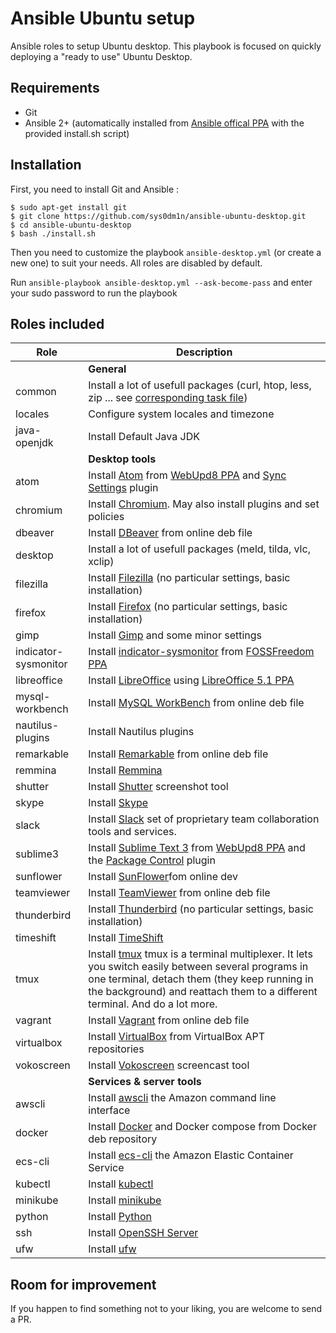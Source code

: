 # Ansible Ubuntu setup
Ansible roles to setup Ubuntu desktop. This playbook is focused on quickly deploying a "ready to use" Ubuntu Desktop.


## Requirements
- Git
- Ansible 2+ (automatically installed from [Ansible offical PPA](https://launchpad.net/~ansible/+archive/ubuntu/ansible) with the provided install.sh script)


## Installation
First, you need to install Git and Ansible :
```
$ sudo apt-get install git
$ git clone https://github.com/sys0dm1n/ansible-ubuntu-desktop.git
$ cd ansible-ubuntu-desktop
$ bash ./install.sh
```

Then you need to customize the playbook `ansible-desktop.yml` (or create a new one) to suit your needs. All roles are disabled by default.

Run `ansible-playbook ansible-desktop.yml --ask-become-pass` and enter your sudo password to run the playbook

## Roles included

| Role                     | Description|
| ------------------------ | ------------------------------------------------------------------------------------------------------------------------------------------------------------------------------------------------------------------------------------------------------------------------------------------------------------------------------------- |
|                                   |**General**|
| common                   | Install a lot of usefull packages (curl, htop, less, zip ... see [corresponding task file](https://github.com/sys0dm1n/ansible-ubuntu-desktop/blob/master/roles/common/tasks/main.yml)) |
| locales                  | Configure system locales and timezone |
| java-openjdk             | Install Default Java JDK|
|                               | **Desktop tools** |
| atom                     | Install [Atom](https://atom.io/) from [WebUpd8 PPA](https://launchpad.net/~webupd8team/+archive/ubuntu/atom) and [Sync Settings](https://atom.io/packages/sync-settings) plugin  |
| chromium                 | Install [Chromium](https://www.chromium.org/). May also install plugins and set policies       |
| dbeaver                  | Install [DBeaver](http://dbeaver.jkiss.org/) from online deb file |
| desktop                  | Install a lot of usefull packages (meld, tilda, vlc, xclip)|
| filezilla                | Install [Filezilla](https://filezilla-project.org/) (no particular settings, basic installation) | 
| firefox                  | Install [Firefox](https://www.mozilla.org/firefox/) (no particular settings, basic installation) | 
| gimp                     | Install [Gimp](https://www.gimp.org/) and some minor settings |
| indicator-sysmonitor     | Install [indicator-sysmonitor](https://github.com/fossfreedom/indicator-sysmonitor) from [FOSSFreedom PPA](https://launchpad.net/~fossfreedom/+archive/ubuntu/indicator-sysmonitor)                                                                                                                                                   |
| libreoffice     | Install [LibreOffice](https://www.libreoffice.org/) using [LibreOffice 5.1 PPA](https://launchpad.net/~libreoffice/+archive/ubuntu/libreoffice-5-1) |
| mysql-workbench          | Install [MySQL WorkBench](https://www.mysql.fr/products/workbench/) from online deb file| 
| nautilus-plugins         | Install Nautilus plugins|
| remarkable               | Install [Remarkable](https://remarkableapp.github.io/linux.html) from online deb file|
| remmina                  | Install [Remmina](http://www.remmina.org/) |
| shutter                  | Install [Shutter](http://shutter-project.org/) screenshot tool |
| skype                    | Install [Skype](https://www.skype.com/)    |
| slack                    | Install [Slack](https://slack.com/) set of proprietary team collaboration tools and services.   |
| sublime3                 | Install [Sublime Text 3](https://www.sublimetext.com/3) from [WebUpd8 PPA](https://launchpad.net/~webupd8team/+archive/ubuntu/sublime-text-3) and the [Package Control](https://packagecontrol.io/) plugin   |
| sunflower                | Install [SunFlower](http://sunflower-fm.org/download)fom online dev|
| teamviewer               | Install [TeamViewer](https://www.teamviewer.com/) from online deb file|
| thunderbird              | Install [Thunderbird](https://www.mozilla.org/thunderbird/) (no particular settings, basic installation) |
| timeshift                | Install [TimeShift](https://github.com/teejee2008/timeshift) |
| tmux                     | Install [tmux](https://github.com/tmux/tmux/wiki) tmux is a terminal multiplexer. It lets you switch easily between several programs in one terminal, detach them (they keep running in the background) and reattach them to a different terminal. And do a lot more. |
| vagrant                  | Install [Vagrant](https://www.vagrantup.com/) from online deb file|
| virtualbox               | Install [VirtualBox](https://www.virtualbox.org/) from VirtualBox APT repositories | 
| vokoscreen               | Install [Vokoscreen](http://www.kohaupt-online.de/hp/) screencast tool|
|                               | **Services & server tools** |
| awscli                  | Install [awscli](https://docs.aws.amazon.com/cli/latest/userguide/installing.html) the Amazon command line interface |
| docker                  | Install [Docker](https://www.docker.com/) and Docker compose from Docker deb repository|
| ecs-cli                 | Install [ecs-cli](https://docs.aws.amazon.com/AmazonECS/latest/developerguide/ECS_CLI_installation.html) the Amazon Elastic Container Service|
| kubectl| Install [kubectl](https://kubernetes.io/docs/tasks/tools/install-kubectl/#install-kubectl)  |
| minikube                   | Install [minikube](https://kubernetes.io/docs/tasks/tools/install-minikube/)  |
| python                   | Install [Python](https://www.python.org/)  |
| ssh                      | Install [OpenSSH Server](http://www.openssh.com/)      | 
|ufw                   | Install [ufw](https://help.ubuntu.com/community/UFW) |

## Room for improvement

If you happen to find something not to your liking, you are welcome to send a PR.
